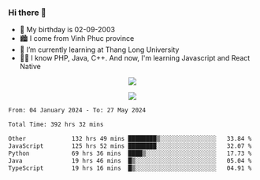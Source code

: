 ### Hi there 👋
- 🎂 My birthday is 02-09-2003
- 🏙️ I come from Vinh Phuc province
- 🌱 I’m currently learning at Thang Long University
- 🧑‍💻 I know PHP, Java, C++. And now, I'm learning Javascript and React Native
<p align="center"><img src="https://github-readme-stats.vercel.app/api?username=tmquang0209&show_icons=true&theme=gradient"></p>
<p align="center"><img src="https://github-readme-stats.vercel.app/api/top-langs/?username=tmquang0209&hide=scss,css&langs_count=10"></p>
<!--START_SECTION:waka-->

```txt
From: 04 January 2024 - To: 27 May 2024

Total Time: 392 hrs 32 mins

Other             132 hrs 49 mins ████████▒░░░░░░░░░░░░░░░░   33.84 %
JavaScript        125 hrs 52 mins ████████░░░░░░░░░░░░░░░░░   32.07 %
Python            69 hrs 36 mins  ████▒░░░░░░░░░░░░░░░░░░░░   17.73 %
Java              19 hrs 46 mins  █▒░░░░░░░░░░░░░░░░░░░░░░░   05.04 %
TypeScript        19 hrs 16 mins  █▒░░░░░░░░░░░░░░░░░░░░░░░   04.91 %
```

<!--END_SECTION:waka-->
